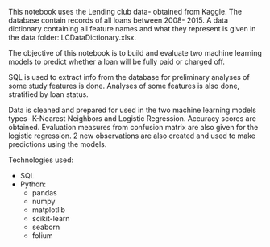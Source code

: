 This notebook uses the Lending club data- obtained from Kaggle. The database contain records of all loans between 2008- 2015.
A data dictionary containing all feature names and what they represent is given in the data folder: LCDataDictionary.xlsx.

The objective of this notebook is to build and evaluate two machine learning models to predict whether a loan will be fully paid or charged off. 

SQL is used to extract info from the database for preliminary analyses of some study features is done.
Analyses of some features is also done, stratified by loan status.

Data is cleaned and prepared for used in the two machine learning models types- K-Nearest Neighbors and Logistic Regression.
Accuracy scores are obtained. Evaluation measures from confusion matrix are also given for the logistic regression.
2 new observations are also created and used to make predictions using the models.

Technologies used:
- SQL
- Python:
  * pandas
  * numpy
  * matplotlib
  * scikit-learn
  * seaborn
  * folium



